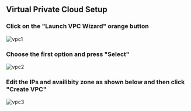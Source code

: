## Virtual Private Cloud Setup

### Click on the "Launch VPC Wizard" orange button
![vpc1](https://user-images.githubusercontent.com/58471643/153785149-993948e3-891d-45bf-95ef-a2192f3ee7ea.png)

### Choose the first option and press "Select"
![vpc2](https://user-images.githubusercontent.com/58471643/153785212-784321c1-81eb-4b66-a5b5-4ac99966fdde.png)

### Edit the IPs and availibity zone as shown below and then click "Create VPC"
![vpc3](https://user-images.githubusercontent.com/58471643/153785375-0e690232-6c55-4abc-9f5b-6b073e2c5c12.png)
